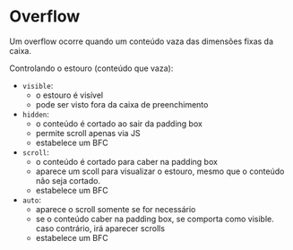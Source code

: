 # Overflow

Um overflow ocorre quando um conteúdo vaza das dimensões fixas da caixa.

Controlando o estouro (conteúdo que vaza):

- `visible`:
  - o estouro é visível
  - pode ser visto fora da caixa de preenchimento
- `hidden`:
  - o conteúdo é cortado ao sair da padding box
  - permite scroll apenas via JS
  - estabelece um BFC
- `scroll`:
  - o conteúdo é cortado para caber na padding box
  - aparece um scoll para visualizar o estouro, mesmo que o conteúdo não seja cortado.
  - estabelece um BFC
- `auto`:
  - aparece o scroll somente se for necessário
  - se o conteúdo caber na padding box, se comporta como visible. caso contrário, irá aparecer scrolls
  - estabelece um BFC